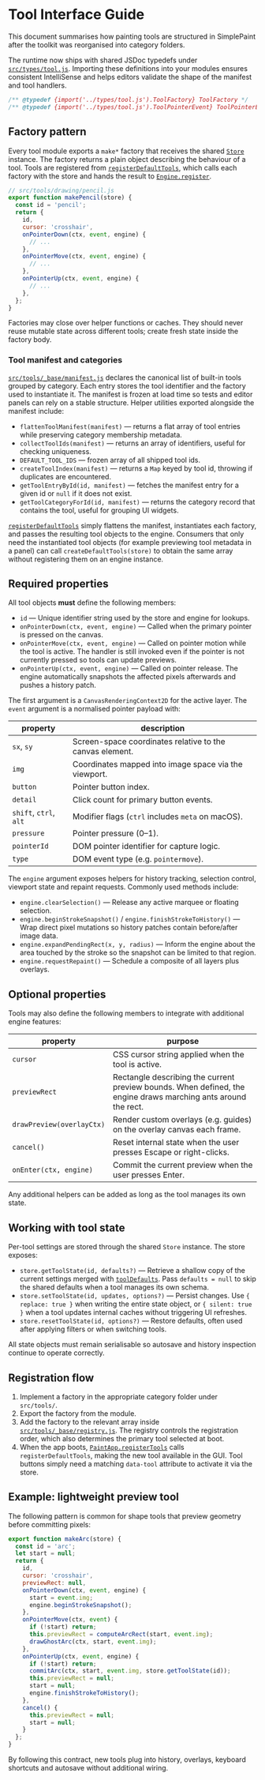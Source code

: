 # Tool Interface Guide

This document summarises how painting tools are structured in SimplePaint after the toolkit was reorganised into category folders.

The runtime now ships with shared JSDoc typedefs under [`src/types/tool.js`](../src/types/tool.js).  Importing these definitions
into your modules ensures consistent IntelliSense and helps editors validate the shape of the manifest and tool handlers.

```js
/** @typedef {import('../types/tool.js').ToolFactory} ToolFactory */
/** @typedef {import('../types/tool.js').ToolPointerEvent} ToolPointerEvent */
```

## Factory pattern

Every tool module exports a `make*` factory that receives the shared [`Store`](../src/core/store.js) instance.  The factory returns a plain object describing the behaviour of a tool.  Tools are registered from [`registerDefaultTools`](../src/tools/_base/registry.js), which calls each factory with the store and hands the result to [`Engine.register`](../src/core/engine.js).

```js
// src/tools/drawing/pencil.js
export function makePencil(store) {
  const id = 'pencil';
  return {
    id,
    cursor: 'crosshair',
    onPointerDown(ctx, event, engine) {
      // ...
    },
    onPointerMove(ctx, event, engine) {
      // ...
    },
    onPointerUp(ctx, event, engine) {
      // ...
    },
  };
}
```

Factories may close over helper functions or caches.  They should never reuse mutable state across different tools; create fresh state inside the factory body.

### Tool manifest and categories

[`src/tools/_base/manifest.js`](../src/tools/_base/manifest.js) declares the canonical list of built-in tools grouped by category.  Each entry stores the tool identifier and the factory used to instantiate it.  The manifest is frozen at load time so tests and editor panels can rely on a stable structure.  Helper utilities exported alongside the manifest include:

- `flattenToolManifest(manifest)` — returns a flat array of tool entries while preserving category membership metadata.
- `collectToolIds(manifest)` — returns an array of identifiers, useful for checking uniqueness.
- `DEFAULT_TOOL_IDS` — frozen array of all shipped tool ids.
- `createToolIndex(manifest)` — returns a `Map` keyed by tool id, throwing if duplicates are encountered.
- `getToolEntryById(id, manifest)` — fetches the manifest entry for a given id or `null` if it does not exist.
- `getToolCategoryForId(id, manifest)` — returns the category record that contains the tool, useful for grouping UI widgets.

[`registerDefaultTools`](../src/tools/_base/registry.js) simply flattens the manifest, instantiates each factory, and passes the resulting tool objects to the engine.  Consumers that only need the instantiated tool objects (for example previewing tool metadata in a panel) can call `createDefaultTools(store)` to obtain the same array without registering them on an engine instance.

## Required properties

All tool objects **must** define the following members:

- `id` — Unique identifier string used by the store and engine for lookups.
- `onPointerDown(ctx, event, engine)` — Called when the primary pointer is pressed on the canvas.
- `onPointerMove(ctx, event, engine)` — Called on pointer motion while the tool is active.  The handler is still invoked even if the pointer is not currently pressed so tools can update previews.
- `onPointerUp(ctx, event, engine)` — Called on pointer release.  The engine automatically snapshots the affected pixels afterwards and pushes a history patch.

The first argument is a `CanvasRenderingContext2D` for the active layer.  The `event` argument is a normalised pointer payload with:

| property | description |
| --- | --- |
| `sx`, `sy` | Screen-space coordinates relative to the canvas element. |
| `img` | Coordinates mapped into image space via the viewport. |
| `button` | Pointer button index. |
| `detail` | Click count for primary button events. |
| `shift`, `ctrl`, `alt` | Modifier flags (`ctrl` includes `meta` on macOS). |
| `pressure` | Pointer pressure (0–1). |
| `pointerId` | DOM pointer identifier for capture logic. |
| `type` | DOM event type (e.g. `pointermove`). |

The `engine` argument exposes helpers for history tracking, selection control, viewport state and repaint requests.  Commonly used methods include:

- `engine.clearSelection()` — Release any active marquee or floating selection.
- `engine.beginStrokeSnapshot()` / `engine.finishStrokeToHistory()` — Wrap direct pixel mutations so history patches contain before/after image data.
- `engine.expandPendingRect(x, y, radius)` — Inform the engine about the area touched by the stroke so the snapshot can be limited to that region.
- `engine.requestRepaint()` — Schedule a composite of all layers plus overlays.

## Optional properties

Tools may also define the following members to integrate with additional engine features:

| property | purpose |
| --- | --- |
| `cursor` | CSS cursor string applied when the tool is active. |
| `previewRect` | Rectangle describing the current preview bounds.  When defined, the engine draws marching ants around the rect. |
| `drawPreview(overlayCtx)` | Render custom overlays (e.g. guides) on the overlay canvas each frame. |
| `cancel()` | Reset internal state when the user presses Escape or right-clicks. |
| `onEnter(ctx, engine)` | Commit the current preview when the user presses Enter. |

Any additional helpers can be added as long as the tool manages its own state.

## Working with tool state

Per-tool settings are stored through the shared `Store` instance.  The store exposes:

- `store.getToolState(id, defaults?)` — Retrieve a shallow copy of the current settings merged with [`toolDefaults`](../src/core/store.js).  Pass `defaults = null` to skip the shared defaults when a tool manages its own schema.
- `store.setToolState(id, updates, options?)` — Persist changes.  Use `{ replace: true }` when writing the entire state object, or `{ silent: true }` when a tool updates internal caches without triggering UI refreshes.
- `store.resetToolState(id, options?)` — Restore defaults, often used after applying filters or when switching tools.

All state objects must remain serialisable so autosave and history inspection continue to operate correctly.

## Registration flow

1. Implement a factory in the appropriate category folder under `src/tools/`.
2. Export the factory from the module.
3. Add the factory to the relevant array inside [`src/tools/_base/registry.js`](../src/tools/_base/registry.js).  The registry controls the registration order, which also determines the primary tool selected at boot.
4. When the app boots, [`PaintApp.registerTools`](../src/app.js) calls `registerDefaultTools`, making the new tool available in the GUI.  Tool buttons simply need a matching `data-tool` attribute to activate it via the store.

## Example: lightweight preview tool

The following pattern is common for shape tools that preview geometry before committing pixels:

```js
export function makeArc(store) {
  const id = 'arc';
  let start = null;
  return {
    id,
    cursor: 'crosshair',
    previewRect: null,
    onPointerDown(ctx, event, engine) {
      start = event.img;
      engine.beginStrokeSnapshot();
    },
    onPointerMove(ctx, event) {
      if (!start) return;
      this.previewRect = computeArcRect(start, event.img);
      drawGhostArc(ctx, start, event.img);
    },
    onPointerUp(ctx, event, engine) {
      if (!start) return;
      commitArc(ctx, start, event.img, store.getToolState(id));
      this.previewRect = null;
      start = null;
      engine.finishStrokeToHistory();
    },
    cancel() {
      this.previewRect = null;
      start = null;
    }
  };
}
```

By following this contract, new tools plug into history, overlays, keyboard shortcuts and autosave without additional wiring.
